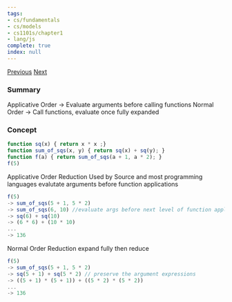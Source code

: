 ```yaml
---
tags:
- cs/fundamentals
- cs/models
- cs1101s/chapter1
- lang/js
complete: true
index: null
---
```

[Previous](/labyrinth/notes/cs/cs1101s/ternary_operator)   [Next](/labyrinth/notes/cs/cs1101s/recursion)
### Summary
Applicative Order -> Evaluate arguments before calling functions
Normal Order -> Call functions, evaluate once fully expanded
### Concept
```js
function sq(x) { return x * x ;}
function sum_of_sqs(x, y) { return sq(x) + sq(y); }
function f(a) { return sum_of_sqs(a + 1, a * 2); }
f(5)
```

Applicative Order Reduction
Used by Source and most programming languages
evalutate arguments before function applications
```js
f(5)
-> sum_of_sqs(5 + 1, 5 * 2)
-> sum_of_sqs(6, 10) //evaluate args before next level of function applications
-> sq(6) + sq(10)
-> (6 * 6) + (10 * 10)
...
-> 136
```

Normal Order Reduction
expand fully then reduce
```js
f(5)
-> sum_of_sqs(5 + 1, 5 * 2)
-> sq(5 + 1) + sq(5 * 2) // preserve the argument expressions
-> ((5 + 1) * (5 + 1)) + ((5 * 2) * (5 * 2))
...
-> 136
```